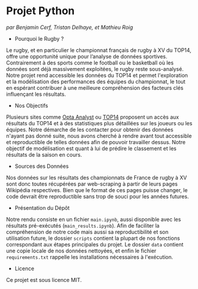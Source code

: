 # Projet Python

*par Benjamin Cerf, Tristan Delhaye, et Mathieu Roig*

+ Pourquoi le Rugby ?

Le rugby, et en particulier le championnat français de rugby à XV du TOP14, offre une opportunité unique pour l’analyse de données sportives. Contrairement à des sports comme le football ou le basketball où les données sont déjà massivement exploitées, le rugby reste sous-analysé. 
Notre projet rend accessible les données du TOP14 et permet l'exploration et la modélisation des performances des équipes du championnat, le tout en espérant contribuer à une meilleure compréhension des facteurs clés influençant les résultats.


+ Nos Objectifs

Plusieurs sites comme [Opta Analyst](https://theanalyst.com/2024/01/club-rugby-stats-hub) ou [TOP14](https://top14.lnr.fr/calendrier-et-resultats) proposent un accès aux résultats du TOP14 et à des statistiques plus détaillées sur les joueurs ou les équipes. Notre démarche de les contacter pour obtenir des données n'ayant pas donné suite, nous avons cherché à rendre avant tout accessible et reproductible de telles données afin de pouvoir travailler dessus. Notre objectif de modélisation est quant à lui de prédire le classement et les résultats de la saison en cours. 

+ Sources des Données

Nos données sur les résultats des championnats de France de rugby à XV sont donc toutes récupérées par web-scraping à partir de leurs pages Wikipédia respectives. Bien que le format de ces pages puisse changer, le code devrait être reproductible sans trop de souci pour les années futures.


+ Présentation du Dépôt

Notre rendu consiste en un fichier ```main.ipynb```, aussi disponible avec les résultats pré-exécutés (```main_results.ipynb```). Afin de faciliter la compréhension de notre code mais aussi sa reproductibilité et son utilisation future, le dossier ```scripts``` contient la plupart de nos fonctions correspondant aux étapes principales du projet. Le dossier ```data``` contient une copie locale de nos données nettoyées, et enfin le fichier ```requirements.txt``` rappelle les installations nécessaires à l'exécution.


+ Licence

Ce projet est sous licence MIT.